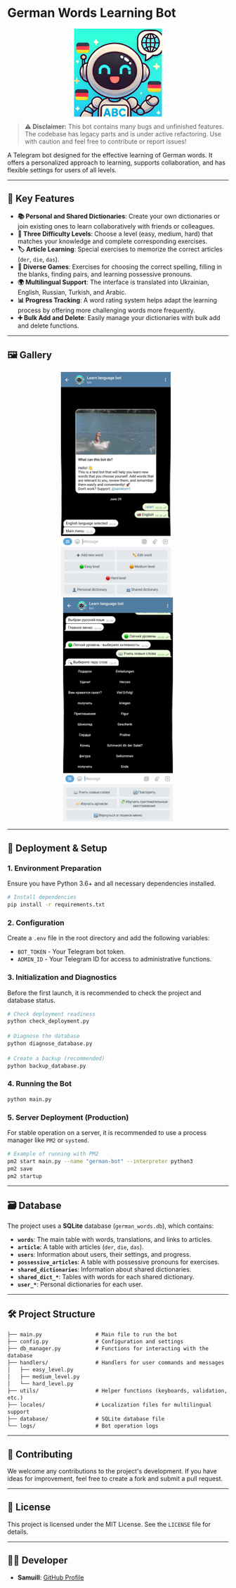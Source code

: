 # German Words Learning Bot

<p align="center">
<!-- Project banner or logo -->
<img align="center" src="readme_images/bot.jpg" width="200" alt="Project Banner">
</p>

> **⚠️ Disclaimer:**
> This bot contains many bugs and unfinished features. The codebase has legacy parts and is under active refactoring. Use with caution and feel free to contribute or report issues!

A Telegram bot designed for the effective learning of German words. It offers a personalized approach to learning, supports collaboration, and has flexible settings for users of all levels.

---

## 🌟 Key Features

- **📚 Personal and Shared Dictionaries**: Create your own dictionaries or join existing ones to learn collaboratively with friends or colleagues.
- **🎯 Three Difficulty Levels**: Choose a level (easy, medium, hard) that matches your knowledge and complete corresponding exercises.
- **🏷️ Article Learning**: Special exercises to memorize the correct articles (`der`, `die`, `das`).
- **🧩 Diverse Games**: Exercises for choosing the correct spelling, filling in the blanks, finding pairs, and learning possessive pronouns.
- **🌍 Multilingual Support**: The interface is translated into Ukrainian, English, Russian, Turkish, and Arabic.
- **📊 Progress Tracking**: A word rating system helps adapt the learning process by offering more challenging words more frequently.
- **➕ Bulk Add and Delete**: Easily manage your dictionaries with bulk add and delete functions.

---

## 🖼️ Gallery

<p align="center">
  <img src="readme_images/start.jpg" width="250" alt="Main Menu" style="margin-right: 10px;">
  <img src="readme_images/view_level.jpg" width="250" alt="Easy Level Game">
</p>

---

## 🚀 Deployment & Setup

### 1. Environment Preparation

Ensure you have Python 3.6+ and all necessary dependencies installed.

```bash
# Install dependencies
pip install -r requirements.txt
```

### 2. Configuration

Create a `.env` file in the root directory and add the following variables:

- `BOT_TOKEN` - Your Telegram bot token.
- `ADMIN_ID` - Your Telegram ID for access to administrative functions.

### 3. Initialization and Diagnostics

Before the first launch, it is recommended to check the project and database status.

```bash
# Check deployment readiness
python check_deployment.py

# Diagnose the database
python diagnose_database.py

# Create a backup (recommended)
python backup_database.py
```

### 4. Running the Bot

```bash
python main.py
```

### 5. Server Deployment (Production)

For stable operation on a server, it is recommended to use a process manager like `PM2` or `systemd`.

```bash
# Example of running with PM2
pm2 start main.py --name "german-bot" --interpreter python3
pm2 save
pm2 startup
```

---

## 🗃️ Database

The project uses a **SQLite** database (`german_words.db`), which contains:
- **`words`**: The main table with words, translations, and links to articles.
- **`article`**: A table with articles (`der`, `die`, `das`).
- **`users`**: Information about users, their settings, and progress.
- **`possessive_articles`**: A table with possessive pronouns for exercises.
- **`shared_dictionaries`**: Information about shared dictionaries.
- **`shared_dict_*`**: Tables with words for each shared dictionary.
- **`user_*`**: Personal dictionaries for each user.

---

## 🛠️ Project Structure

```
├── main.py                 # Main file to run the bot
├── config.py               # Configuration and settings
├── db_manager.py           # Functions for interacting with the database
├── handlers/               # Handlers for user commands and messages
│   ├── easy_level.py
│   ├── medium_level.py
│   └── hard_level.py
├── utils/                  # Helper functions (keyboards, validation, etc.)
├── locales/                # Localization files for multilingual support
├── database/               # SQLite database file
└── logs/                   # Bot operation logs
```

---

## 🤝 Contributing

We welcome any contributions to the project's development. If you have ideas for improvement, feel free to create a fork and submit a pull request.

---

## 📄 License

This project is licensed under the MIT License. See the `LICENSE` file for details.

---

## 👨‍💻 Developer

- **Samuill**: [GitHub Profile](https://github.com/Samuill)